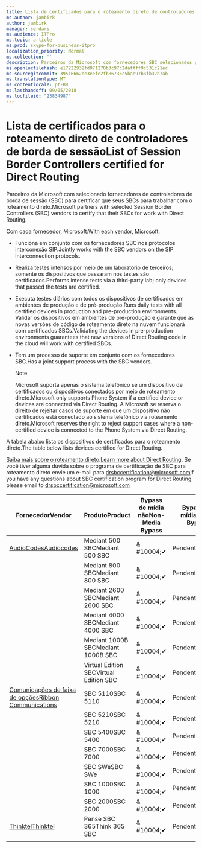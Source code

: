 ```yaml
---
title: Lista de certificados para o roteamento direto de controladores de borda de sessão
ms.author: jambirk
author: jambirk
manager: serdars
ms.audience: ITPro
ms.topic: article
ms.prod: skype-for-business-itpro
localization_priority: Normal
ms.collection: ''
description: Parceiros da Microsoft com fornecedores SBC selecionados para certificar a seu SBC para trabalham com o roteamento direto.
ms.openlocfilehash: e17222932fd971278b3c97c2daffff9c531c21ec
ms.sourcegitcommit: 39516662ee3eefe2fb86735c5bae97b3fb32b7ab
ms.translationtype: MT
ms.contentlocale: pt-BR
ms.lasthandoff: 09/05/2018
ms.locfileid: "23834987"
---
```

# <a name="list-of-session-border-controllers-certified-for-direct-routing"></a><span data-ttu-id="47d59-103">Lista de certificados para o roteamento direto de controladores de borda de sessão</span><span class="sxs-lookup"><span data-stu-id="47d59-103">List of Session Border Controllers certified for Direct Routing</span></span>

<span data-ttu-id="47d59-104">Parceiros da Microsoft com selecionado fornecedores de controladores de borda de sessão (SBC) para certificar que seus SBCs para trabalhar com o roteamento direto.</span><span class="sxs-lookup"><span data-stu-id="47d59-104">Microsoft partners with selected Session Border Controllers (SBC) vendors to certify that their SBCs for work with Direct Routing.</span></span> 

<span data-ttu-id="47d59-105">Com cada fornecedor, Microsoft:</span><span class="sxs-lookup"><span data-stu-id="47d59-105">With each vendor, Microsoft:</span></span> 

- <span data-ttu-id="47d59-106">Funciona em conjunto com os fornecedores SBC nos protocolos interconexão SIP.</span><span class="sxs-lookup"><span data-stu-id="47d59-106">Jointly works with the SBC vendors on the SIP interconnection protocols.</span></span>
- <span data-ttu-id="47d59-107">Realiza testes intensos por meio de um laboratório de terceiros; somente os dispositivos que passaram nos testes são certificados.</span><span class="sxs-lookup"><span data-stu-id="47d59-107">Performs intense tests via a third-party lab; only devices that passed the tests are certified.</span></span> 
- <span data-ttu-id="47d59-108">Executa testes diários com todos os dispositivos de certificados em ambientes de produção e de pré-produção.</span><span class="sxs-lookup"><span data-stu-id="47d59-108">Runs daily tests with all certified devices in production and pre-production environments.</span></span> <span data-ttu-id="47d59-109">Validar os dispositivos em ambientes de pré-produção e garante que as novas versões de código de roteamento direto na nuvem funcionará com certificados SBCs.</span><span class="sxs-lookup"><span data-stu-id="47d59-109">Validating the devices in pre-production environments guarantees that new versions of Direct Routing code in the cloud will work with certified SBCs.</span></span> 
- <span data-ttu-id="47d59-110">Tem um processo de suporte em conjunto com os fornecedores SBC.</span><span class="sxs-lookup"><span data-stu-id="47d59-110">Has a joint support process with the SBC vendors.</span></span>
 

  > [!NOTE]
  > <span data-ttu-id="47d59-111">Microsoft suporta apenas o sistema telefônico se um dispositivo de certificados ou dispositivos conectados por meio de roteamento direto.</span><span class="sxs-lookup"><span data-stu-id="47d59-111">Microsoft only supports Phone System if a certified device or devices are connected via Direct Routing.</span></span> <span data-ttu-id="47d59-112">A Microsoft se reserva o direito de rejeitar casos de suporte em que um dispositivo não certificados está conectado ao sistema telefônico via roteamento direto.</span><span class="sxs-lookup"><span data-stu-id="47d59-112">Microsoft reserves the right to reject support cases where a non-certified device is connected to the Phone System via Direct Routing.</span></span> 

<span data-ttu-id="47d59-113">A tabela abaixo lista os dispositivos de certificados para o roteamento direto.</span><span class="sxs-lookup"><span data-stu-id="47d59-113">The table below lists devices certified for Direct Routing.</span></span> 

<span data-ttu-id="47d59-114">[Saiba mais sobre o roteamento direto](https://aka.ms/dr).</span><span class="sxs-lookup"><span data-stu-id="47d59-114">[Learn more about Direct Routing](https://aka.ms/dr).</span></span> <span data-ttu-id="47d59-115">Se você tiver alguma dúvida sobre o programa de certificação de SBC para roteamento direto envie um e-mail para drsbccertification@microsoft.com</span><span class="sxs-lookup"><span data-stu-id="47d59-115">If you have any questions about SBC certification program for Direct Routing please email to drsbccertification@microsoft.com</span></span>


|<span data-ttu-id="47d59-116">Fornecedor</span><span class="sxs-lookup"><span data-stu-id="47d59-116">Vendor</span></span>  |<span data-ttu-id="47d59-117">Produto</span><span class="sxs-lookup"><span data-stu-id="47d59-117">Product</span></span>  |<span data-ttu-id="47d59-118">Bypass de mídia não</span><span class="sxs-lookup"><span data-stu-id="47d59-118">Non-Media Bypass</span></span>  |<span data-ttu-id="47d59-119">Bypass de mídia</span><span class="sxs-lookup"><span data-stu-id="47d59-119">Media Bypass</span></span>  |<span data-ttu-id="47d59-120">Versão do software</span><span class="sxs-lookup"><span data-stu-id="47d59-120">Software Version</span></span>|
|---------|---------|---------|---------|---------|
|[<span data-ttu-id="47d59-121">AudioCodes</span><span class="sxs-lookup"><span data-stu-id="47d59-121">Audiocodes</span></span>](https://www.audiocodes.com/solutions-products/products/products-for-microsoft-365/sbcs-media-gateways)    |   <span data-ttu-id="47d59-122">Mediant 500 SBC</span><span class="sxs-lookup"><span data-stu-id="47d59-122">Mediant 500 SBC</span></span>       |    <span data-ttu-id="47d59-123">& #10004;</span><span class="sxs-lookup"><span data-stu-id="47d59-123">&#10004;</span></span>     |    <span data-ttu-id="47d59-124">Pendente</span><span class="sxs-lookup"><span data-stu-id="47d59-124">Pending</span></span>      |     <span data-ttu-id="47d59-125">7.20A.200.055</span><span class="sxs-lookup"><span data-stu-id="47d59-125">7.20A.200.055</span></span>     |
|  |   <span data-ttu-id="47d59-126">Mediant 800 SBC</span><span class="sxs-lookup"><span data-stu-id="47d59-126">Mediant 800 SBC</span></span>       |    <span data-ttu-id="47d59-127">& #10004;</span><span class="sxs-lookup"><span data-stu-id="47d59-127">&#10004;</span></span>      |     <span data-ttu-id="47d59-128">Pendente</span><span class="sxs-lookup"><span data-stu-id="47d59-128">Pending</span></span>    |      <span data-ttu-id="47d59-129">7.20A.200.055</span><span class="sxs-lookup"><span data-stu-id="47d59-129">7.20A.200.055</span></span>    |
|     |      <span data-ttu-id="47d59-130">Mediant 2600 SBC</span><span class="sxs-lookup"><span data-stu-id="47d59-130">Mediant 2600 SBC</span></span>    |     <span data-ttu-id="47d59-131">& #10004;</span><span class="sxs-lookup"><span data-stu-id="47d59-131">&#10004;</span></span>     |    <span data-ttu-id="47d59-132">Pendente</span><span class="sxs-lookup"><span data-stu-id="47d59-132">Pending</span></span>     |    <span data-ttu-id="47d59-133">7.20A.200.055</span><span class="sxs-lookup"><span data-stu-id="47d59-133">7.20A.200.055</span></span>      |
|     |   <span data-ttu-id="47d59-134">Mediant 4000 SBC</span><span class="sxs-lookup"><span data-stu-id="47d59-134">Mediant 4000 SBC</span></span>       |     <span data-ttu-id="47d59-135">& #10004;</span><span class="sxs-lookup"><span data-stu-id="47d59-135">&#10004;</span></span>     |    <span data-ttu-id="47d59-136">Pendente</span><span class="sxs-lookup"><span data-stu-id="47d59-136">Pending</span></span>     |    <span data-ttu-id="47d59-137">7.20A.200.055</span><span class="sxs-lookup"><span data-stu-id="47d59-137">7.20A.200.055</span></span>      |
|     |    <span data-ttu-id="47d59-138">Mediant 1000B SBC</span><span class="sxs-lookup"><span data-stu-id="47d59-138">Mediant 1000B  SBC</span></span>   |    <span data-ttu-id="47d59-139">& #10004;</span><span class="sxs-lookup"><span data-stu-id="47d59-139">&#10004;</span></span>      |  <span data-ttu-id="47d59-140">Pendente</span><span class="sxs-lookup"><span data-stu-id="47d59-140">Pending</span></span>       |    <span data-ttu-id="47d59-141">7.20A.200.055</span><span class="sxs-lookup"><span data-stu-id="47d59-141">7.20A.200.055</span></span>   |
|     |   <span data-ttu-id="47d59-142">Virtual Edition SBC</span><span class="sxs-lookup"><span data-stu-id="47d59-142">Virtual Edition SBC</span></span>    |   <span data-ttu-id="47d59-143">& #10004;</span><span class="sxs-lookup"><span data-stu-id="47d59-143">&#10004;</span></span>   |<span data-ttu-id="47d59-144">Pendente</span><span class="sxs-lookup"><span data-stu-id="47d59-144">Pending</span></span>         |     <span data-ttu-id="47d59-145">7.20A.200.055</span><span class="sxs-lookup"><span data-stu-id="47d59-145">7.20A.200.055</span></span>     |
|[<span data-ttu-id="47d59-146">Comunicações de faixa de opções</span><span class="sxs-lookup"><span data-stu-id="47d59-146">Ribbon Communications</span></span>](https://ribboncommunications.com/solutions/enterprise-solutions/microsoft-skype-business)     | <span data-ttu-id="47d59-147">SBC 5110</span><span class="sxs-lookup"><span data-stu-id="47d59-147">SBC 5110</span></span>    |    <span data-ttu-id="47d59-148">& #10004;</span><span class="sxs-lookup"><span data-stu-id="47d59-148">&#10004;</span></span>      |   <span data-ttu-id="47d59-149">Pendente</span><span class="sxs-lookup"><span data-stu-id="47d59-149">Pending</span></span>      |     <span data-ttu-id="47d59-150">6.2</span><span class="sxs-lookup"><span data-stu-id="47d59-150">V6.2</span></span>     |
|     |<span data-ttu-id="47d59-151">SBC 5210</span><span class="sxs-lookup"><span data-stu-id="47d59-151">SBC 5210</span></span>     |     <span data-ttu-id="47d59-152">& #10004;</span><span class="sxs-lookup"><span data-stu-id="47d59-152">&#10004;</span></span>     |    <span data-ttu-id="47d59-153">Pendente</span><span class="sxs-lookup"><span data-stu-id="47d59-153">Pending</span></span>     |    <span data-ttu-id="47d59-154">6.2</span><span class="sxs-lookup"><span data-stu-id="47d59-154">V6.2</span></span>      |
|     | <span data-ttu-id="47d59-155">SBC 5400</span><span class="sxs-lookup"><span data-stu-id="47d59-155">SBC 5400</span></span>     |    <span data-ttu-id="47d59-156">& #10004;</span><span class="sxs-lookup"><span data-stu-id="47d59-156">&#10004;</span></span>  |    <span data-ttu-id="47d59-157">Pendente</span><span class="sxs-lookup"><span data-stu-id="47d59-157">Pending</span></span>     |   <span data-ttu-id="47d59-158">6.2</span><span class="sxs-lookup"><span data-stu-id="47d59-158">V6.2</span></span>    |
|     |<span data-ttu-id="47d59-159">SBC 7000</span><span class="sxs-lookup"><span data-stu-id="47d59-159">SBC 7000</span></span>     |     <span data-ttu-id="47d59-160">& #10004;</span><span class="sxs-lookup"><span data-stu-id="47d59-160">&#10004;</span></span>  |    <span data-ttu-id="47d59-161">Pendente</span><span class="sxs-lookup"><span data-stu-id="47d59-161">Pending</span></span>     |    <span data-ttu-id="47d59-162">6.2</span><span class="sxs-lookup"><span data-stu-id="47d59-162">V6.2</span></span>      |
|     | <span data-ttu-id="47d59-163">SBC SWe</span><span class="sxs-lookup"><span data-stu-id="47d59-163">SBC SWe</span></span>  |   <span data-ttu-id="47d59-164">& #10004;</span><span class="sxs-lookup"><span data-stu-id="47d59-164">&#10004;</span></span>    |    <span data-ttu-id="47d59-165">Pendente</span><span class="sxs-lookup"><span data-stu-id="47d59-165">Pending</span></span>     |    <span data-ttu-id="47d59-166">6.2</span><span class="sxs-lookup"><span data-stu-id="47d59-166">V6.2</span></span>      |
|     |<span data-ttu-id="47d59-167">SBC 1000</span><span class="sxs-lookup"><span data-stu-id="47d59-167">SBC 1000</span></span>   |     <span data-ttu-id="47d59-168">& #10004;</span><span class="sxs-lookup"><span data-stu-id="47d59-168">&#10004;</span></span>   |     <span data-ttu-id="47d59-169">Pendente</span><span class="sxs-lookup"><span data-stu-id="47d59-169">Pending</span></span>    |    <span data-ttu-id="47d59-170">V7.0.2</span><span class="sxs-lookup"><span data-stu-id="47d59-170">V7.0.2</span></span>   |<span data-ttu-id="47d59-171">& #10004;</span><span class="sxs-lookup"><span data-stu-id="47d59-171">&#10004;</span></span> 
|     | <span data-ttu-id="47d59-172">SBC 2000</span><span class="sxs-lookup"><span data-stu-id="47d59-172">SBC 2000</span></span>    |     <span data-ttu-id="47d59-173">& #10004;</span><span class="sxs-lookup"><span data-stu-id="47d59-173">&#10004;</span></span>   |    <span data-ttu-id="47d59-174">Pendente</span><span class="sxs-lookup"><span data-stu-id="47d59-174">Pending</span></span>     |    <span data-ttu-id="47d59-175">V7.0.2</span><span class="sxs-lookup"><span data-stu-id="47d59-175">V7.0.2</span></span>      |
|[<span data-ttu-id="47d59-176">Thinktel</span><span class="sxs-lookup"><span data-stu-id="47d59-176">Thinktel</span></span>](https://www.thinktel.ca/services/think-365/think-365-overview/)     |    <span data-ttu-id="47d59-177">Pense SBC 365</span><span class="sxs-lookup"><span data-stu-id="47d59-177">Think 365 SBC</span></span>      |  <span data-ttu-id="47d59-178">& #10004;</span><span class="sxs-lookup"><span data-stu-id="47d59-178">&#10004;</span></span>       |    <span data-ttu-id="47d59-179">Pendente</span><span class="sxs-lookup"><span data-stu-id="47d59-179">Pending</span></span>     |   <span data-ttu-id="47d59-180">V 1.4</span><span class="sxs-lookup"><span data-stu-id="47d59-180">V1.4</span></span>       |
|     |         |         |         |         |
